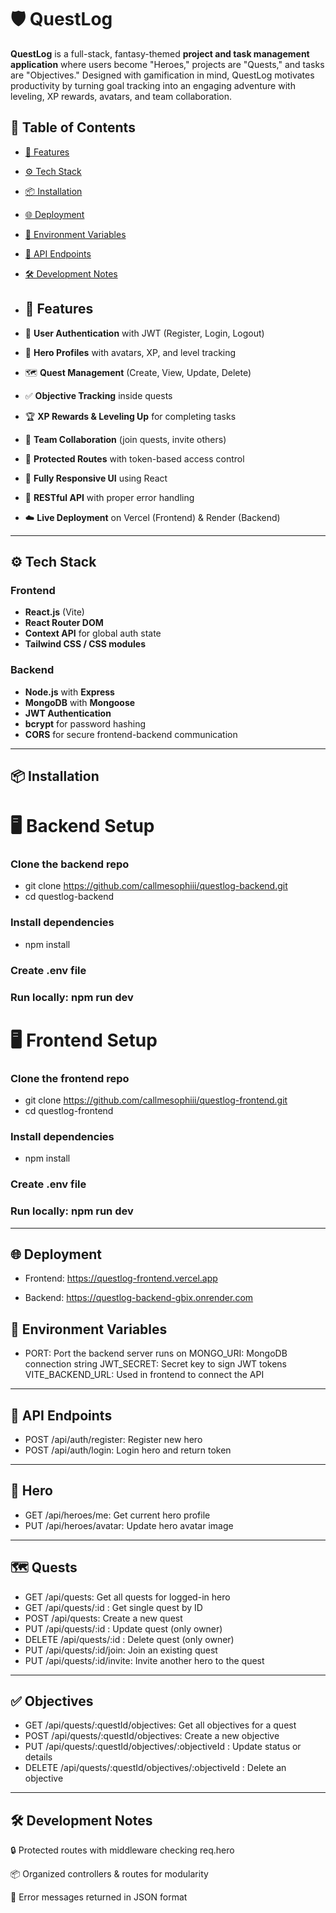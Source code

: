 # 🛡️ QuestLog

**QuestLog** is a full-stack, fantasy-themed **project and task management application** where users become "Heroes," projects are "Quests," and tasks are "Objectives." Designed with gamification in mind, QuestLog motivates productivity by turning goal tracking into an engaging adventure with leveling, XP rewards, avatars, and team collaboration.

## 🚀 Table of Contents

- [📜 Features](#-features)
- [⚙️ Tech Stack](#️-tech-stack)
- [📦 Installation](#-installation)
- [🌐 Deployment](#-deployment)
- [🔑 Environment Variables](#-environment-variables)
- [🧪 API Endpoints](#-api-endpoints)
- [🛠️ Development Notes](#️-development-notes)

- ## 📜 Features

- 🔐 **User Authentication** with JWT (Register, Login, Logout)
- 🧝 **Hero Profiles** with avatars, XP, and level tracking
- 🗺️ **Quest Management** (Create, View, Update, Delete)
- ✅ **Objective Tracking** inside quests
- 🏆 **XP Rewards & Leveling Up** for completing tasks
- 🤝 **Team Collaboration** (join quests, invite others)
- 🧰 **Protected Routes** with token-based access control
- 🎨 **Fully Responsive UI** using React
- 🧪 **RESTful API** with proper error handling
- ☁️ **Live Deployment** on Vercel (Frontend) & Render (Backend)

---

## ⚙️ Tech Stack

### Frontend
- **React.js** (Vite)
- **React Router DOM**
- **Context API** for global auth state
- **Tailwind CSS / CSS modules**

### Backend
- **Node.js** with **Express**
- **MongoDB** with **Mongoose**
- **JWT Authentication**
- **bcrypt** for password hashing
- **CORS** for secure frontend-backend communication

---

## 📦 Installation

# 🖥️ Backend Setup

### Clone the backend repo
- git clone https://github.com/callmesophiii/questlog-backend.git
- cd questlog-backend

### Install dependencies
- npm install

### Create .env file

### Run locally: npm run dev

# 🖥️ Frontend Setup

### Clone the frontend repo
- git clone https://github.com/callmesophiii/questlog-frontend.git
- cd questlog-frontend

### Install dependencies
- npm install

### Create .env file

### Run locally: npm run dev

---

## 🌐 Deployment
- Frontend: https://questlog-frontend.vercel.app

- Backend: https://questlog-backend-gbix.onrender.com

## 🔑 Environment Variables
- PORT:	Port the backend server runs on
MONGO_URI:	MongoDB connection string
JWT_SECRET:	Secret key to sign JWT tokens
VITE_BACKEND_URL:	Used in frontend to connect the API

---

## 🧪 API Endpoints

- POST	/api/auth/register:	Register new hero
- POST	/api/auth/login:	Login hero and return token

---

## 🧝 Hero

- GET	/api/heroes/me:	Get current hero profile
- PUT	/api/heroes/avatar:	Update hero avatar image

---

## 🗺️ Quests

- GET	/api/quests:	Get all quests for logged-in hero
- GET	/api/quests/:id :	Get single quest by ID
- POST	/api/quests:	Create a new quest
- PUT	/api/quests/:id :	Update quest (only owner)
- DELETE	/api/quests/:id :	Delete quest (only owner)
- PUT	/api/quests/:id/join:	Join an existing quest
- PUT	/api/quests/:id/invite:	Invite another hero to the quest

---

## ✅ Objectives
- GET	/api/quests/:questId/objectives:	Get all objectives for a quest
- POST	/api/quests/:questId/objectives:	Create a new objective
- PUT	/api/quests/:questId/objectives/:objectiveId :	Update status or details
- DELETE	/api/quests/:questId/objectives/:objectiveId :	Delete an objective

---

## 🛠️ Development Notes
🔒 Protected routes with middleware checking req.hero

📦 Organized controllers & routes for modularity

🧪 Error messages returned in JSON format

